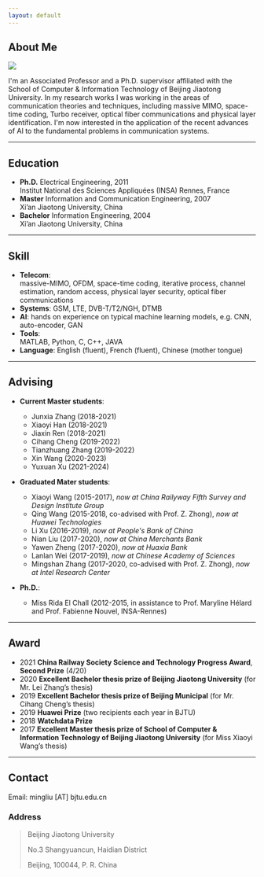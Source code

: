 ```yaml
---
layout: default
---
```


## About Me

<img class="profile-picture" src="ml.jpg">

I'm an Associated Professor and a Ph.D. supervisor affiliated with the School of Computer & Information Technology of Beijing Jiaotong University. 
In my research works I was working in the areas of communication theories and techniques, including  massive MIMO, space-time coding, Turbo receiver, optical fiber communications and physical layer identification. 
I'm now interested in the application of the recent advances of AI to the fundamental problems in communication systems.

---

## Education

* **Ph.D.**			Electrical Engineering,   2011      
				Institut National des Sciences Appliquées (INSA) Rennes, France
* **Master**		Information and Communication Engineering,   2007            
				Xi’an Jiaotong University, China
* **Bachelor**		Information Engineering,   2004                 
				Xi’an Jiaotong University, China

---
## Skill

* **Telecom**:		
				massive-MIMO, OFDM, space-time coding, iterative process, channel estimation, random access, physical layer security, optical fiber communications 
* **Systems**:
			GSM, LTE, DVB-T/T2/NGH, DTMB 
* **AI**: 
			hands on experience on typical machine learning models, e.g. CNN, auto-encoder, GAN	
* **Tools**:	
			MATLAB, Python, C, C++, JAVA
* **Language**:	
		English (fluent), French (fluent), Chinese (mother tongue) 

---
## Advising
* **Current Master students**:
	- Junxia Zhang (2018-2021)
	- Xiaoyi Han (2018-2021)
	- Jiaxin Ren (2018-2021)
	- Cihang Cheng (2019-2022)
	- Tianzhuang Zhang (2019-2022)
	- Xin Wang (2020-2023)
	- Yuxuan Xu (2021-2024)

* **Graduated Mater students**:
	- Xiaoyi Wang (2015-2017), *now at China Railyway Fifth Survey and Design Institute Group*
	- Qing Wang (2015-2018, co-advised with Prof. Z. Zhong), *now at Huawei Technologies* 
	- Li Xu (2016-2019), *now at People's Bank of China* 
	- Nian Liu (2017-2020), *now at China Merchants Bank* 
	- Yawen Zheng (2017-2020), *now at Huaxia Bank* 
	- Lanlan Wei (2017-2019), *now at Chinese Academy of Sciences* 
	- Mingshan Zhang (2017-2020, co-advised with Prof. Z. Zhong), *now at Intel Research Center* 


* **Ph.D.**:
	- Miss Rida El Chall (2012-2015, in assistance to Prof. Maryline Hélard and Prof. Fabienne Nouvel, INSA-Rennes) 

---
## Award
- 2021	**China Railway Society Science and Technology Progress Award**, **Second Prize** (4/20)
- 2020	**Excellent Bachelor thesis prize of Beijing Jiaotong University** (for Mr. Lei Zhang’s thesis)
- 2019	**Excellent Bachelor thesis prize of Beijing Municipal** (for Mr. Cihang Cheng’s thesis)
- 2019	**Huawei Prize** (two recipients each year in BJTU)
- 2018	**Watchdata Prize** 
- 2017 	**Excellent Master thesis prize of School of Computer & Information Technology of Beijing Jiaotong University** (for Miss Xiaoyi Wang’s thesis)

---
## Contact
 
Email: mingliu [AT] bjtu.edu.cn 

### Address

> Beijing Jiaotong University
>
> No.3 Shangyuancun, Haidian District
>
> Beijing, 100044,
> P. R. China


